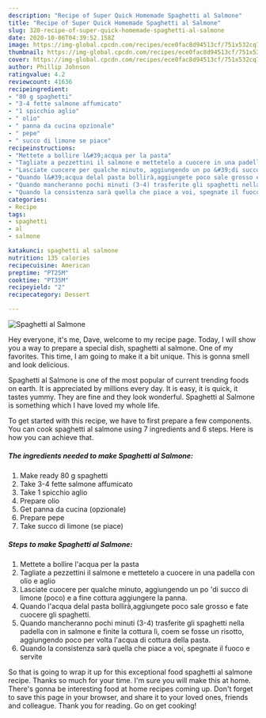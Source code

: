 ```yaml
---
description: "Recipe of Super Quick Homemade Spaghetti al Salmone"
title: "Recipe of Super Quick Homemade Spaghetti al Salmone"
slug: 320-recipe-of-super-quick-homemade-spaghetti-al-salmone
date: 2020-10-06T04:39:52.158Z
image: https://img-global.cpcdn.com/recipes/ece0fac8d94513cf/751x532cq70/spaghetti-al-salmone-recipe-main-photo.jpg
thumbnail: https://img-global.cpcdn.com/recipes/ece0fac8d94513cf/751x532cq70/spaghetti-al-salmone-recipe-main-photo.jpg
cover: https://img-global.cpcdn.com/recipes/ece0fac8d94513cf/751x532cq70/spaghetti-al-salmone-recipe-main-photo.jpg
author: Phillip Johnson
ratingvalue: 4.2
reviewcount: 41636
recipeingredient:
- "80 g spaghetti"
- "3-4 fette salmone affumicato"
- "1 spicchio aglio"
- " olio"
- " panna da cucina opzionale"
- " pepe"
- " succo di limone se piace"
recipeinstructions:
- "Mettete a bollire l&#39;acqua per la pasta"
- "Tagliate a pezzettini il salmone e mettetelo a cuocere in una padella con olio e aglio"
- "Lasciate cuocere per qualche minuto, aggiungendo un po &#39;di succo di limone (poco) e a fine cottura aggiungere la panna."
- "Quando l&#39;acqua delal pasta bollirà,aggiungete poco sale grosso e fate cuocere gli spaghetti."
- "Quando mancheranno pochi minuti (3-4) trasferite gli spaghetti nella padella con in salmone e finite la cottura lì, coem se fosse un risotto, aggiungendo poco per volta l&#39;acqua di cottura della pasta."
- "Quando la consistenza sarà quella che piace a voi, spegnate il fuoco e servite"
categories:
- Recipe
tags:
- spaghetti
- al
- salmone

katakunci: spaghetti al salmone 
nutrition: 135 calories
recipecuisine: American
preptime: "PT25M"
cooktime: "PT35M"
recipeyield: "2"
recipecategory: Dessert

---
```



![Spaghetti al Salmone](https://img-global.cpcdn.com/recipes/ece0fac8d94513cf/751x532cq70/spaghetti-al-salmone-recipe-main-photo.jpg)

Hey everyone, it's me, Dave, welcome to my recipe page. Today, I will show you a way to prepare a special dish, spaghetti al salmone. One of my favorites. This time, I am going to make it a bit unique. This is gonna smell and look delicious.

Spaghetti al Salmone is one of the most popular of current trending foods on earth. It is appreciated by millions every day. It is easy, it is quick, it tastes yummy. They are fine and they look wonderful. Spaghetti al Salmone is something which I have loved my whole life.




To get started with this recipe, we have to first prepare a few components. You can cook spaghetti al salmone using 7 ingredients and 6 steps. Here is how you can achieve that.

<!--inarticleads1-->

##### The ingredients needed to make Spaghetti al Salmone:

1. Make ready 80 g spaghetti
1. Take 3-4 fette salmone affumicato
1. Take 1 spicchio aglio
1. Prepare  olio
1. Get  panna da cucina (opzionale)
1. Prepare  pepe
1. Take  succo di limone (se piace)




<!--inarticleads2-->

##### Steps to make Spaghetti al Salmone:

1. Mettete a bollire l&#39;acqua per la pasta
1. Tagliate a pezzettini il salmone e mettetelo a cuocere in una padella con olio e aglio
1. Lasciate cuocere per qualche minuto, aggiungendo un po &#39;di succo di limone (poco) e a fine cottura aggiungere la panna.
1. Quando l&#39;acqua delal pasta bollirà,aggiungete poco sale grosso e fate cuocere gli spaghetti.
1. Quando mancheranno pochi minuti (3-4) trasferite gli spaghetti nella padella con in salmone e finite la cottura lì, coem se fosse un risotto, aggiungendo poco per volta l&#39;acqua di cottura della pasta.
1. Quando la consistenza sarà quella che piace a voi, spegnate il fuoco e servite




So that is going to wrap it up for this exceptional food spaghetti al salmone recipe. Thanks so much for your time. I'm sure you will make this at home. There's gonna be interesting food at home recipes coming up. Don't forget to save this page in your browser, and share it to your loved ones, friends and colleague. Thank you for reading. Go on get cooking!
